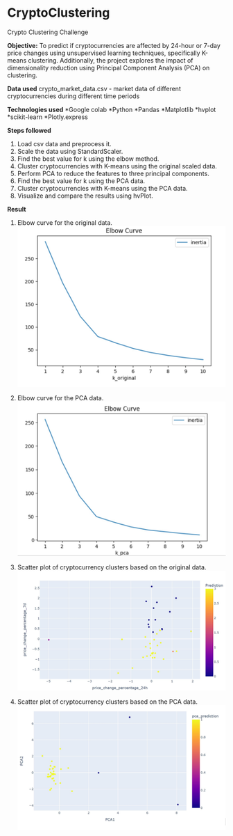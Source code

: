 # CryptoClustering
Crypto Clustering Challenge

**Objective:**
To predict if cryptocurrencies are affected by 24-hour or 7-day price changes using unsupervised learning techniques, specifically K-means clustering. Additionally, the project explores the impact of dimensionality reduction using Principal Component Analysis (PCA) on clustering.

**Data used**
crypto_market_data.csv - market data of different cryptocurrencies during different time periods

**Technologies used**
*Google colab
*Python
*Pandas
*Matplotlib
*hvplot
*scikit-learn
*Plotly.express

**Steps followed**
1. Load csv data and preprocess it.
2. Scale the data using StandardScaler.
3. Find the best value for k using the elbow method.
4. Cluster cryptocurrencies with K-means using the original scaled data.
5. Perform PCA to reduce the features to three principal components.
6. Find the best value for k using the PCA data.
7. Cluster cryptocurrencies with K-means using the PCA data.
8. Visualize and compare the results using hvPlot.

**Result**

1. Elbow curve for the original data.
![](Images/originalelbowplot.jpg)

2. Elbow curve for the PCA data.
   ![](Images/pcaelbowplot.jpg)


4. Scatter plot of cryptocurrency clusters based on the original data.
   ![](Images/marketscaledscatterplot.jpg)


6. Scatter plot of cryptocurrency clusters based on the PCA data.
   ![](Images/marketpcascatter%20plot.jpg)



